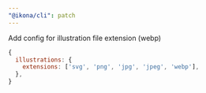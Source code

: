```yaml
---
"@ikona/cli": patch
---
```


Add config for illustration file extension (webp)

```js
{
  illustrations: {
    extensions: ['svg', 'png', 'jpg', 'jpeg', 'webp'],
  },
}
```
